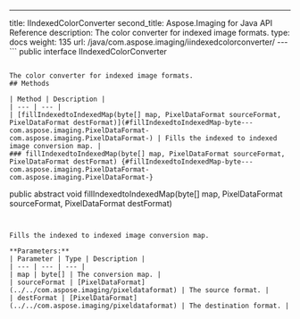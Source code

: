---
title: IIndexedColorConverter
second_title: Aspose.Imaging for Java API Reference
description: The color converter for indexed image formats.
type: docs
weight: 135
url: /java/com.aspose.imaging/iindexedcolorconverter/
---```
public interface IIndexedColorConverter
```

The color converter for indexed image formats.
## Methods

| Method | Description |
| --- | --- |
| [fillIndexedtoIndexedMap(byte[] map, PixelDataFormat sourceFormat, PixelDataFormat destFormat)](#fillIndexedtoIndexedMap-byte---com.aspose.imaging.PixelDataFormat-com.aspose.imaging.PixelDataFormat-) | Fills the indexed to indexed image conversion map. |
### fillIndexedtoIndexedMap(byte[] map, PixelDataFormat sourceFormat, PixelDataFormat destFormat) {#fillIndexedtoIndexedMap-byte---com.aspose.imaging.PixelDataFormat-com.aspose.imaging.PixelDataFormat-}
```
public abstract void fillIndexedtoIndexedMap(byte[] map, PixelDataFormat sourceFormat, PixelDataFormat destFormat)
```


Fills the indexed to indexed image conversion map.

**Parameters:**
| Parameter | Type | Description |
| --- | --- | --- |
| map | byte[] | The conversion map. |
| sourceFormat | [PixelDataFormat](../../com.aspose.imaging/pixeldataformat) | The source format. |
| destFormat | [PixelDataFormat](../../com.aspose.imaging/pixeldataformat) | The destination format. |

